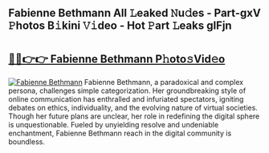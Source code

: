 ## Fabienne Bethmann All 𝙻eaked 𝙽u𝚍es - Part-gxV 𝙿hotos B𝚒kini 𝚅𝚒deo - Hot 𝙿art 𝙻eaks gIFjn

# <h2><a href="http://ld03z8y.urlbe.top/?page=Fabienne+Bethmann">🔗🔗👉👉 Fabienne Bethmann P𝚑oto𝚜Vid𝚎o</a></h2>

[![Fabienne Bethmann](https://i.imgur.com/eBuTRDB.gif)](http://ld03z8y.urlbe.top/?page=Fabienne+Bethmann)
Fabienne Bethmann, a paradoxical and complex persona, challenges simple categorization. Her groundbreaking style of online communication has enthralled and infuriated spectators, igniting debates on ethics, individuality, and the evolving nature of virtual societies. Though her future plans are unclear, her role in redefining the digital sphere is unquestionable. Fueled by unyielding resolve and undeniable enchantment, Fabienne Bethmann reach in the digital community is boundless.
